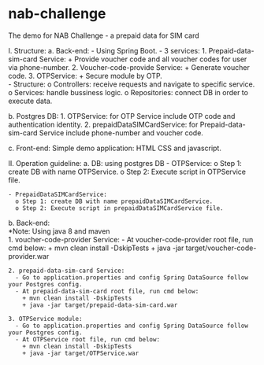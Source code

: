 # nab-challenge

The demo for NAB Challenge - a prepaid data for SIM card

I. Structure:
  a. Back-end: 
    - Using Spring Boot.
	- 3 services:
	    1. Prepaid-data-sim-card Service:
			+ Provide voucher code and all voucher codes for user via phone-number.
        2. Voucher-code-provide Service:
			+ Generate voucher code.
        3. OTPService:
			+ Secure module by OTP.			
    - Structure:
      o	Controllers: receive requests and navigate to specific service.
      o	Services: handle bussiness logic.
      o	Repositories: connect DB in order to execute data.
  
  b. Postgres DB:
    1. OTPService: for OTP Service include OTP code and authentication identity.
    2. prepaidDataSIMCardService: for Prepaid-data-sim-card Service include phone-number and voucher code.
  
  c. Front-end: Simple demo application: HTML CSS and javascript.

II.	Operation guideline:
  a. DB: using postgres DB
    - OTPService: 
      o	Step 1: create DB with name OTPService.
      o	Step 2: Execute script in OTPService file.
    
    - PrepaidDataSIMCardService:
      o	Step 1: create DB with name prepaidDataSIMCardService.
      o	Step 2: Execute script in prepaidDataSIMCardService file.

  b. Back-end:   
   *Note: Using java 8 and maven   
    1. voucher-code-provider Service:
      - At voucher-code-provider root file, run cmd below:
        + mvn clean install -DskipTests
        + java -jar target/voucher-code-provider.war
		
    2. prepaid-data-sim-card Service:
      - Go to application.properties and config Spring DataSource follow your Postgres config.
      - At prepaid-data-sim-card root file, run cmd below:
        + mvn clean install -DskipTests
        + java -jar target/prepaid-data-sim-card.war
		
    3. OTPService module:
      - Go to application.properties and config Spring DataSource follow your Postgres config.
      - At OTPService root file, run cmd below:
        + mvn clean install -DskipTests
        + java -jar target/OTPService.war
    
